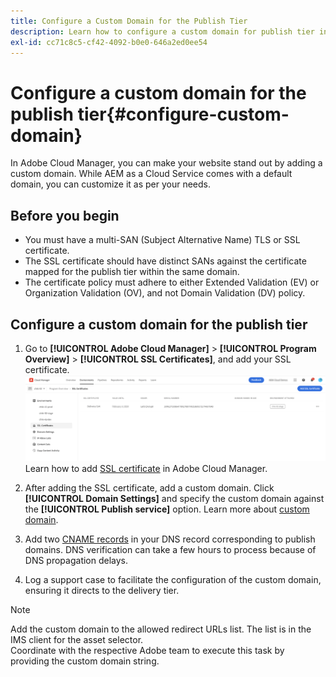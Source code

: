```yaml
---
title: Configure a Custom Domain for the Publish Tier
description: Learn how to configure a custom domain for publish tier in Adobe Cloud Manager.
exl-id: cc71c8c5-cf42-4092-b0e0-646a2ed0ee54
---
```

# Configure a custom domain for the publish tier{#configure-custom-domain}

In Adobe Cloud Manager, you can make your website stand out by adding a custom domain. While AEM as a Cloud Service comes with a default domain, you can customize it as per your needs.

## Before you begin

* You must have a multi-SAN (Subject Alternative Name) TLS or SSL certificate.
* The SSL certificate should have distinct SANs against the certificate mapped for the publish tier within the same domain.
* The certificate policy must adhere to either Extended Validation (EV) or Organization Validation (OV), and not Domain Validation (DV) policy.


## Configure a custom domain for the publish tier

1. Go to **[!UICONTROL Adobe Cloud Manager]** > **[!UICONTROL Program Overview]** > **[!UICONTROL SSL Certificates]**, and add your SSL certificate. 
 ![image](/help/assets/assets/ssl-certificate.png)
Learn how to add [SSL certificate](/help/implementing/cloud-manager/managing-ssl-certifications/add-ssl-certificate.md) in Adobe Cloud Manager.

1. After adding the SSL certificate, add a custom domain. Click **[!UICONTROL Domain Settings]** and specify the custom domain against the **[!UICONTROL Publish service]** option.
Learn more about [custom domain](/help/implementing/cloud-manager/custom-domain-names/add-custom-domain-name.md).

1. Add two [CNAME records](/help/implementing/cloud-manager/custom-domain-names/add-custom-domain-name.md) in your DNS record corresponding to publish domains. 
DNS verification can take a few hours to process because of DNS propagation delays.

1. Log a support case to facilitate the configuration of the custom domain, ensuring it directs to the delivery tier.

>[!NOTE]
>
>Add the custom domain to the allowed redirect URLs list. The list is in the IMS client for the asset selector.<br>Coordinate with the respective Adobe team to execute this task by providing the custom domain string.
